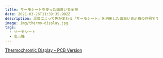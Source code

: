 ```yaml
---
title: サーモシートを使った面白い表示機
date: 2021-03-26T11:39:35.902Z
description: 温度によって色が変わる「サーモシート」を利用した面白い表示機の作例です。
image: img/thermo-display.jpg
tags:
  - サーモシート
  - 表示機
---
```

[Thermochromic Display - PCB Version](https://hackaday.io/project/170442-thermochromic-display-pcb-version)